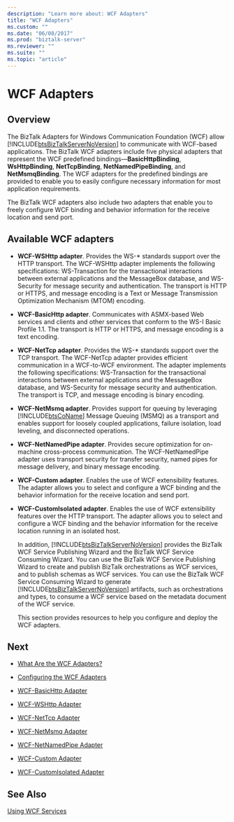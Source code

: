 ```yaml
---
description: "Learn more about: WCF Adapters"
title: "WCF Adapters"
ms.custom: ""
ms.date: "06/08/2017"
ms.prod: "biztalk-server"
ms.reviewer: ""
ms.suite: ""
ms.topic: "article"
---
```

# WCF Adapters

## Overview
The BizTalk Adapters for Windows Communication Foundation (WCF) allow  [!INCLUDE[btsBizTalkServerNoVersion](../includes/btsbiztalkservernoversion-md.md)] to communicate with WCF-based applications. The BizTalk WCF adapters include five physical adapters that represent the WCF predefined bindings—**BasicHttpBinding**, **WsHttpBinding**, **NetTcpBinding**, **NetNamedPipeBinding**, and **NetMsmqBinding**. The WCF adapters for the predefined bindings are provided to enable you to easily configure necessary information for most application requirements.  
  
 The BizTalk WCF adapters also include two adapters that enable you to freely configure WCF binding and behavior information for the receive location and send port.  

## Available WCF adapters
    
- **WCF-WSHttp adapter**. Provides the WS-* standards support over the HTTP transport. The WCF-WSHttp adapter implements the following specifications: WS-Transaction for the transactional interactions between external applications and the MessageBox database, and WS-Security for message security and authentication. The transport is HTTP or HTTPS, and message encoding is a Text or Message Transmission Optimization Mechanism (MTOM) encoding.  
  
- **WCF-BasicHttp adapter**. Communicates with ASMX-based Web services and clients and other services that conform to the WS-I Basic Profile 1.1. The transport is HTTP or HTTPS, and message encoding is a text encoding.  
  
- **WCF-NetTcp adapter**. Provides the WS-* standards support over the TCP transport. The WCF-NetTcp adapter provides efficient communication in a WCF-to-WCF environment. The adapter implements the following specifications: WS-Transaction for the transactional interactions between external applications and the MessageBox database, and WS-Security for message security and authentication. The transport is TCP, and message encoding is binary encoding.  
  
- **WCF-NetMsmq adapter**. Provides support for queuing by leveraging [!INCLUDE[btsCoName](../includes/btsconame-md.md)] Message Queuing (MSMQ) as a transport and enables support for loosely coupled applications, failure isolation, load leveling, and disconnected operations.  
  
- **WCF-NetNamedPipe adapter**. Provides secure optimization for on-machine cross-process communication. The WCF-NetNamedPipe adapter uses transport security for transfer security, named pipes for message delivery, and binary message encoding.  
  
- **WCF-Custom adapter**. Enables the use of WCF extensibility features. The adapter allows you to select and configure a WCF binding and the behavior information for the receive location and send port.  
  
- **WCF-CustomIsolated adapter**. Enables the use of WCF extensibility features over the HTTP transport. The adapter allows you to select and configure a WCF binding and the behavior information for the receive location running in an isolated host.  
  
  In addition, [!INCLUDE[btsBizTalkServerNoVersion](../includes/btsbiztalkservernoversion-md.md)] provides the BizTalk WCF Service Publishing Wizard and the BizTalk WCF Service Consuming Wizard. You can use the BizTalk WCF Service Publishing Wizard to create and publish BizTalk orchestrations as WCF services, and to publish schemas as WCF services. You can use the BizTalk WCF Service Consuming Wizard to generate [!INCLUDE[btsBizTalkServerNoVersion](../includes/btsbiztalkservernoversion-md.md)] artifacts, such as orchestrations and types, to consume a WCF service based on the metadata document of the WCF service.  
  
  This section provides resources to help you configure and deploy the WCF adapters.  
  
## Next 
  
-   [What Are the WCF Adapters?](../core/what-are-the-wcf-adapters.md)  
  
-   [Configuring the WCF Adapters](../core/configuring-the-wcf-adapters.md)  
  
-   [WCF-BasicHttp Adapter](../core/wcf-basichttp-adapter.md)  
  
-   [WCF-WSHttp Adapter](../core/wcf-wshttp-adapter.md)  
  
-   [WCF-NetTcp Adapter](../core/wcf-nettcp-adapter.md)  
  
-   [WCF-NetMsmq Adapter](../core/wcf-netmsmq-adapter.md)  
  
-   [WCF-NetNamedPipe Adapter](../core/wcf-netnamedpipe-adapter.md)  
  
-   [WCF-Custom Adapter](../core/wcf-custom-adapter.md)  
  
-   [WCF-CustomIsolated Adapter](../core/wcf-customisolated-adapter.md)  
  
## See Also  
 [Using WCF Services](../core/using-wcf-services.md)   
